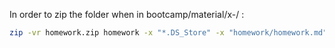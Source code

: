 In order to zip the folder when in bootcamp/material/x-/ :
```bash
zip -vr homework.zip homework -x "*.DS_Store" -x "homework/homework.md" -x "homework/.gitkeep"
```